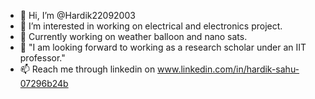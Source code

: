 - 👋 Hi, I’m @Hardik22092003
- 👀 I’m interested in working on electrical and electronics project.
- 🌱  Currently working on weather balloon and nano sats.
- 💞️ "I am looking forward to working as a research scholar under an IIT professor."
- 📫 Reach me through linkedin on www.linkedin.com/in/hardik-sahu-07296b24b

<!---
Hardik22092003/Hardik22092003 is a ✨ special ✨ repository because its `README.md` (this file) appears on your GitHub profile.
You can click the Preview link to take a look at your changes.
--->
